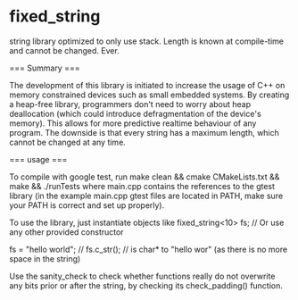 fixed_string
============

string library optimized to only use stack. Length is known at compile-time and cannot be changed. Ever.

=== Summary ===

The development of this library is initiated to increase the usage of C++ on memory constrained devices such as small embedded systems. By creating a heap-free library, programmers don't need to worry about heap deallocation (which could introduce defragmentation of the device's memory).  This allows for more predictive realtime behaviour of any program. The downside is that every string has a maximum length, which cannot be changed at any time. 

=== usage ===

To compile with google test, run 
make clean && cmake CMakeLists.txt && make && ./runTests 
where main.cpp contains the references to the gtest library (in the example main.cpp gtest files are located in PATH, make sure your PATH is correct and set up properly).

To use the library, just instantiate objects like
fixed_string<10> fs; // Or use any other provided constructor

fs = "hello world"; //
fs.c_str(); // is char* to "hello wor" (as there is no more space in the string)

Use the sanity_check to check whether functions really do not overwrite any bits prior or after the string, by checking its check_padding() function.



